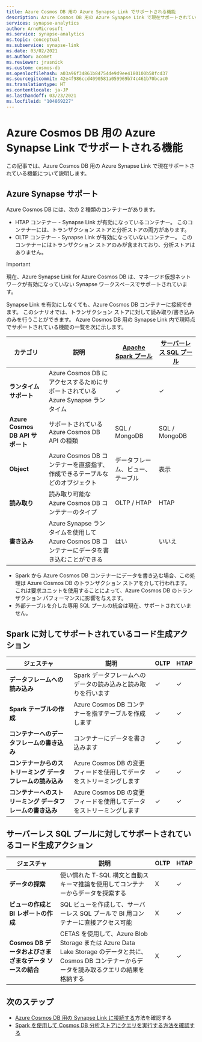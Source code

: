 ```yaml
---
title: Azure Cosmos DB 用の Azure Synapse Link でサポートされる機能
description: Azure Cosmos DB 用の Azure Synapse Link で現在サポートされているアクションの一覧を把握する
services: synapse-analytics
author: ArnoMicrosoft
ms.service: synapse-analytics
ms.topic: conceptual
ms.subservice: synapse-link
ms.date: 03/02/2021
ms.author: acomet
ms.reviewer: jrasnick
ms.custom: cosmos-db
ms.openlocfilehash: a03a96f34861b84754de9d9ee4180100b58fcd37
ms.sourcegitcommit: 42e4f986ccd4090581a059969b74c461b70bcac0
ms.translationtype: HT
ms.contentlocale: ja-JP
ms.lasthandoff: 03/23/2021
ms.locfileid: "104869227"
---
```

# <a name="azure-synapse-link-for-azure-cosmos-db-supported-features"></a>Azure Cosmos DB 用の Azure Synapse Link でサポートされる機能

この記事では、Azure Cosmos DB 用の Azure Synapse Link で現在サポートされている機能について説明します。

## <a name="azure-synapse-support"></a>Azure Synapse サポート

Azure Cosmos DB には、次の 2 種類のコンテナーがあります。
* HTAP コンテナー - Synapse Link が有効になっているコンテナー。 このコンテナーには、トランザクション ストアと分析ストアの両方があります。 
* OLTP コンテナー - Synapse Link が有効になっていないコンテナー。 このコンテナーにはトランザクション ストアのみが含まれており、分析ストアはありません。

> [!IMPORTANT]
> 現在、Azure Synapse Link for Azure Cosmos DB は、マネージド仮想ネットワークが有効になっていない Synapse ワークスペースでサポートされています。 

Synapse Link を有効にしなくても、Azure Cosmos DB コンテナーに接続できます。 このシナリオでは、トランザクション ストアに対して読み取り/書き込みのみを行うことができます。 Azure Cosmos DB 用の Synapse Link 内で現時点でサポートされている機能の一覧を次に示します。 

| カテゴリ              | 説明 |[Apache Spark プール](../sql/on-demand-workspace-overview.md) | [サーバーレス SQL プール](../sql/on-demand-workspace-overview.md) |
| -------------------- | ----------------------------------------------------------- |----------------------------------------------------------- | ----------------------------------------------------------- |
| **ランタイム サポート** |Azure Cosmos DB にアクセスするためにサポートされている Azure Synapse ランタイム| ✓ | ✓ |
| **Azure Cosmos DB API サポート** | サポートされている Azure Cosmos DB API の種類 | SQL / MongoDB | SQL / MongoDB |
| **Object**  |Azure Cosmos DB コンテナーを直接指す、作成できるテーブルなどのオブジェクト| データフレーム、ビュー、テーブル | 表示 |
| **読み取り**    | 読み取り可能な Azure Cosmos DB コンテナーのタイプ | OLTP / HTAP | HTAP  |
| **書き込み**   | Azure Synapse ランタイムを使用して Azure Cosmos DB コンテナーにデータを書き込むことができる | はい | いいえ |

* Spark から Azure Cosmos DB コンテナーにデータを書き込む場合、この処理は Azure Cosmos DB のトランザクション ストアを介して行われます。 これは要求ユニットを使用することによって、Azure Cosmos DB のトランザクション パフォーマンスに影響を与えます。
* 外部テーブルを介した専用 SQL プールの統合は現在、サポートされていません。
 
## <a name="supported-code-generated-actions-for-spark"></a>Spark に対してサポートされているコード生成アクション

| ジェスチャ              | 説明 |OLTP |HTAP  |
| -------------------- | ----------------------------------------------------------- |----------------------------------------------------------- |----------------------------------------------------------- |
| **データフレームへの読み込み** |Spark データフレームへのデータの読み込みと読み取りを行います |✓| ✓ |
| **Spark テーブルの作成** |Azure Cosmos DB コンテナーを指すテーブルを作成します|✓| ✓ |
| **コンテナーへのデータフレームの書き込み** |コンテナーにデータを書き込みます|✓| ✓ |
| **コンテナーからのストリーミング データフレームの読み込み** |Azure Cosmos DB の変更フィードを使用してデータをストリーミングします|✓| ✓ |
| **コンテナーへのストリーミング データフレームの書き込み** |Azure Cosmos DB の変更フィードを使用してデータをストリーミングします|✓| ✓ |

## <a name="supported-code-generated-actions-for-serverless-sql-pool"></a>サーバーレス SQL プールに対してサポートされているコード生成アクション

| ジェスチャ              | 説明 |OLTP |HTAP |
| -------------------- | ----------------------------------------------------------- |----------------------------------------------------------- |----------------------------------------------------------- |
| **データの探索** |使い慣れた T-SQL 構文と自動スキーマ推論を使用してコンテナーからデータを探索する|X| ✓ |
| **ビューの作成と BI レポートの作成** |SQL ビューを作成して、サーバーレス SQL プールで BI 用コンテナーに直接アクセス可能 |X| ✓ |
| **Cosmos DB データおよびさまざまなデータ ソースの結合** | CETAS を使用して、Azure Blob Storage または Azure Data Lake Storage のデータと共に、Cosmos DB コンテナーからデータを読み取るクエリの結果を格納する |X| ✓ |

## <a name="next-steps"></a>次のステップ

* [Azure Cosmos DB 用の Synapse Link に接続する](../quickstart-connect-synapse-link-cosmos-db.md)方法を確認する
* [Spark を使用して Cosmos DB 分析ストアにクエリを実行する方法を確認する](how-to-query-analytical-store-spark.md)